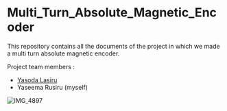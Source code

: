 # Multi_Turn_Absolute_Magnetic_Encoder
This repository contains all the documents of the project in which we made a multi turn absolute magnetic encoder.

Project team members :
  - <a href="https://github.com/YasodaLAE" target="_blank">Yasoda Lasiru</a>
  - Yaseema Rusiru (myself)
    
![IMG_4897](https://github.com/yaseemarusiru/Multi_Turn_Absolute_Magnetic_Encoder/assets/112842373/cb0c95ed-e55a-4774-b895-fffd58313164)
